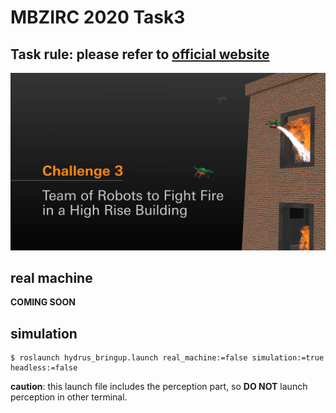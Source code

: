 # MBZIRC 2020 Task3
## Task rule: please refer to [official website](https://www.mbzirc.com/challenge/2020)

![task3](images/rule_v2_20190422.png)

## real machine
**COMING SOON**

## simulation
```
$ roslaunch hydrus_bringup.launch real_machine:=false simulation:=true headless:=false
```
**caution**: this launch file includes the perception part, so **DO NOT** launch perception in other terminal.
